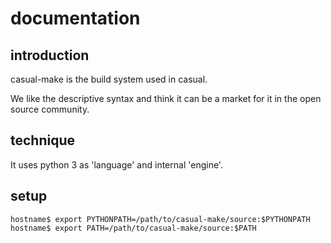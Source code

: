 # documentation
## introduction
casual-make is the build system used in casual.

We like the descriptive syntax and think it can be a market for it in the open source community.

## technique
It uses python 3 as 'language' and internal 'engine'.

## setup
```
hostname$ export PYTHONPATH=/path/to/casual-make/source:$PYTHONPATH
hostname$ export PATH=/path/to/casual-make/source:$PATH
```
